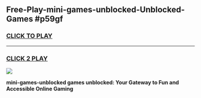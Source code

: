 
## Free-Play-mini-games-unblocked-Unblocked-Games #p59gf
<h3>
<a href="https://news.freeplayer.one?title=mini-games-unblocked&ref=8M">CLICK TO PLAY</a></h3>
<hr>

<h3>
<a href="https://news.freeplayer.one?title=mini-games-unblocked&ref=8M">CLICK 2 PLAY</a>
  
</h3>

<a href="https://news.freeplayer.one?title=mini-games-unblocked&ref=8M"><img src="https://clearcache.store/games.png"></a>


**mini-games-unblocked games unblocked: Your Gateway to Fun and Accessible Online Gaming**
